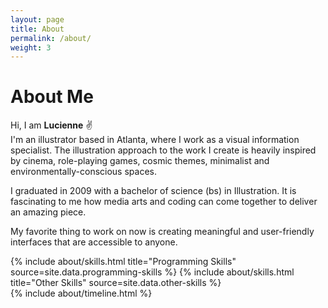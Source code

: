 ```yaml
---
layout: page
title: About
permalink: /about/
weight: 3
---
```


# About Me

Hi, I am **Lucienne** :v:<br>
I'm an illustrator based in Atlanta, where I work as a visual information specialist. The illustration approach to the work I create is heavily inspired by cinema, role-playing games, cosmic themes, minimalist and environmentally-conscious spaces.

I graduated in 2009 with a bachelor of science (bs) in Illustration. It is fascinating to me how media arts and coding can come together to deliver an amazing piece.

My favorite thing to work on now is creating meaningful and user-friendly interfaces that are accessible to anyone.

<div class="row">
{% include about/skills.html title="Programming Skills" source=site.data.programming-skills %}
{% include about/skills.html title="Other Skills" source=site.data.other-skills %}
</div>

<div class="row">
{% include about/timeline.html %}
</div>
